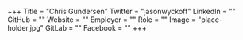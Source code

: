 +++
Title = "Chris Gundersen"
Twitter = "jasonwyckoff"
LinkedIn = ""
GitHub = ""
Website = ""
Employer = ""
Role = ""
Image = "place-holder.jpg"
GitLab = ""
Facebook = ""
+++
